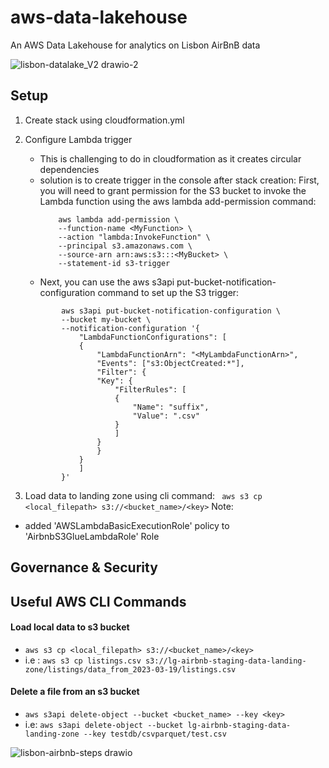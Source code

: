 # aws-data-lakehouse
An AWS Data Lakehouse for analytics on Lisbon AirBnB data

![lisbon-datalake_V2 drawio-2](https://github.com/LouisYC123/aws-data-lakehouse/assets/97873724/092e9985-d32d-45b2-86c7-5cce6b7c7f7e)

## Setup 

1. Create stack using cloudformation.yml
2. Configure Lambda trigger
    - This is challenging to do in cloudformation as it creates circular dependencies
    - solution is to create trigger in the console after stack creation:
        First, you will need to grant permission for the S3 bucket to invoke the Lambda function using the aws lambda add-permission command:
        ```
            aws lambda add-permission \
            --function-name <MyFunction> \
            --action "lambda:InvokeFunction" \
            --principal s3.amazonaws.com \
            --source-arn arn:aws:s3:::<MyBucket> \
            --statement-id s3-trigger
        ```
    - Next, you can use the aws s3api put-bucket-notification-configuration command to set up the S3 trigger:
    ```
            aws s3api put-bucket-notification-configuration \
            --bucket my-bucket \
            --notification-configuration '{
                "LambdaFunctionConfigurations": [
                {
                    "LambdaFunctionArn": "<MyLambdaFunctionArn>",
                    "Events": ["s3:ObjectCreated:*"],
                    "Filter": {
                    "Key": {
                        "FilterRules": [
                        {
                            "Name": "suffix",
                            "Value": ".csv"
                        }
                        ]
                    }
                    }
                }
                ]
            }'

    ```

3. Load data to landing zone using cli command: ``` aws s3 cp <local_filepath> s3://<bucket_name>/<key>```
Note:
 - added 'AWSLambdaBasicExecutionRole' policy to 'AirbnbS3GlueLambdaRole' Role

## Governance & Security


## Useful AWS CLI Commands

#### Load local data to s3 bucket
 - ```aws s3 cp <local_filepath> s3://<bucket_name>/<key>```
 - i.e : ```aws s3 cp listings.csv s3://lg-airbnb-staging-data-landing-zone/listings/data_from_2023-03-19/listings.csv```

#### Delete a file from an s3 bucket
 -  ```aws s3api delete-object --bucket <bucket_name> --key <key>```
 -  i.e: ```aws s3api delete-object --bucket lg-airbnb-staging-data-landing-zone --key testdb/csvparquet/test.csv```



![lisbon-airbnb-steps drawio](https://github.com/LouisYC123/aws-data-lakehouse/assets/97873724/7cb03522-2106-4d9b-8bef-9b6618dc56fb)

